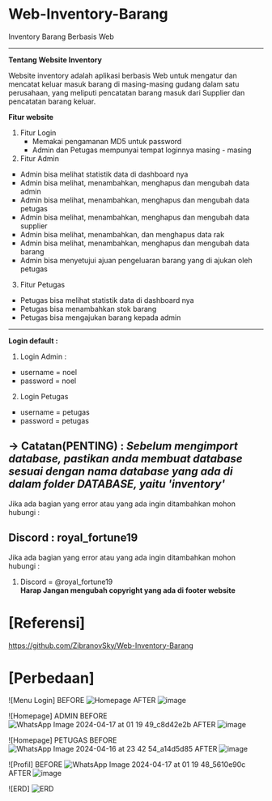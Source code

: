 # Web-Inventory-Barang
Inventory Barang Berbasis Web
___________________________________________________________________________________________________________________________________________________________________

<strong>Tentang Website Inventory</strong>


Website inventory adalah aplikasi berbasis Web untuk mengatur dan mencatat keluar masuk barang di masing-masing gudang dalam satu perusahaan, yang meliputi pencatatan barang masuk dari Supplier dan pencatatan barang keluar.

<strong>Fitur website</strong>
  1. Fitur Login
    <ul type="square">
    <li>Memakai pengamanan MD5 untuk password</li>
    <li>Admin dan Petugas mempunyai tempat loginnya masing - masing</li>
    </ul>
  2. Fitur Admin
  
  <ul type="square">
    <li>Admin bisa melihat statistik data di dashboard nya</li>
    <li>Admin bisa melihat, menambahkan, menghapus dan mengubah data admin</li>
    <li>Admin bisa melihat, menambahkan, menghapus dan mengubah data petugas</li>
    <li>Admin bisa melihat, menambahkan, menghapus dan mengubah data supplier</li>
    <li>Admin bisa melihat, menambahkan, dan menghapus data rak</li>
    <li>Admin bisa melihat, menambahkan, menghapus dan mengubah data barang</li>
    <li>Admin bisa menyetujui ajuan pengeluaran barang yang di ajukan oleh petugas</li>
  </ul>
 
  3. Fitur Petugas
   <ul type="square">
    <li>Petugas bisa melihat statistik data di dashboard nya</li>
    <li>Petugas bisa menambahkan stok barang</li>
    <li>Petugas bisa mengajukan barang kepada admin</li>
    
  </ul>
  
  ________________________________________________________________________________________________________________________________________________________________
  <strong>Login default : </strong>
  1. Login Admin :
  <ul type="square">
    <li>username = noel </li>
    <li>password = noel</li>
   
  </ul>
 
  2. Login Petugas
   <ul type="square">
    <li>username = petugas</li>
    <li>password = petugas</li>

    
  </ul>
  
  
-> Catatan(PENTING) :
    <i>Sebelum mengimport database, pastikan anda membuat database sesuai dengan nama database yang ada di dalam folder DATABASE, yaitu 'inventory'</i>
-----------------------------------------------------------------------------------------------------------------------------------------------------------------
Jika ada bagian yang error atau yang ada ingin ditambahkan mohon hubungi :

Discord : royal_fortune19
-----------------------------------------------------------------------------------------------------------------------------------------------------------------
Jika ada bagian yang error atau yang ada ingin ditambahkan mohon hubungi :
1. Discord = @royal_fortune19 <br>
<strong> Harap Jangan mengubah copyright yang ada di footer website</strong>





# [Referensi] 
https://github.com/ZibranovSky/Web-Inventory-Barang

# [Perbedaan]
![Menu Login]
BEFORE ![Homepage](https://github.com/noelsagara/PengkodeanDanPemrograman-Sistem-GudangSaya/assets/166829920/4fdb0eb2-e5cf-474f-8149-894b83a1b15d)
AFTER ![image](https://github.com/noelsagara/PengkodeanDanPemrograman-Sistem-GudangSaya/assets/166829920/78241a4e-7a1b-41c3-bafd-4a97d4d4427c)


![Homepage] ADMIN
BEFORE ![WhatsApp Image 2024-04-17 at 01 19 49_c8d42e2b](https://github.com/noelsagara/PengkodeanDanPemrograman-Sistem-GudangSaya/assets/166829920/48569574-4cc7-42eb-a10c-d727024c1131)
AFTER ![image](https://github.com/noelsagara/PengkodeanDanPemrograman-Sistem-GudangSaya/assets/166829920/9bad23e1-0e2c-4fd0-bf0f-8f43d9f69898)

![Homepage] PETUGAS
BEFORE ![WhatsApp Image 2024-04-16 at 23 42 54_a14d5d85](https://github.com/noelsagara/PengkodeanDanPemrograman-Sistem-GudangSaya/assets/166829920/67b3d9a2-4fe4-4b14-937f-2643bc925f92)
AFTER ![image](https://github.com/noelsagara/PengkodeanDanPemrograman-Sistem-GudangSaya/assets/166829920/65991075-fdd9-48a2-a505-796132239eb8)

![Profil]
BEFORE ![WhatsApp Image 2024-04-17 at 01 19 48_5610e90c](https://github.com/noelsagara/PengkodeanDanPemrograman-Sistem-GudangSaya/assets/166829920/7ecfec45-d77d-45a6-90a0-39d358d7c015)
AFTER ![image](https://github.com/noelsagara/PengkodeanDanPemrograman-Sistem-GudangSaya/assets/166829920/23b11b03-80b5-42b8-849f-720e82b7a29b)

![ERD]
![ERD](https://github.com/noelsagara/PengkodeanDanPemrograman-Sistem-GudangSaya/assets/166829920/1848d87f-0b2a-465a-bf5d-f0f5dd33318d)